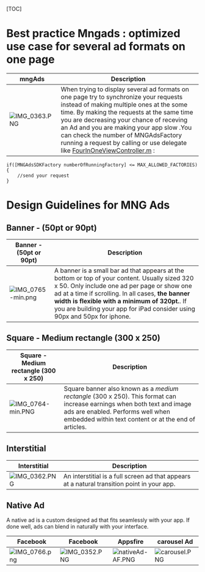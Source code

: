 [TOC]
# Best practice Mngads : optimized use case for several ad formats on one page

mngAds| Description| 
------------- | ------------- |
![IMG_0363.PNG](https://bitbucket.org/repo/aen579/images/3282511754-IMG_0363.PNG) | When trying to display several ad formats on one page try to synchronize your requests instead of making multiple ones at the some time. By making the requests at the same time you are decreasing your chance of receving an Ad and you are making your app slow .You can check the number of MNGAdsFactory running a request by calling or use delegate like [FourInOneViewController.m](https://bitbucket.org/mngcorp/mngads-demo-ios/src/HEAD/Demo/MNG-Ads-SDK/FourInOneViewController.m?at=master) :

```objc
if([MNGAdsSDKFactory numberOfRunningFactory] <= MAX_ALLOWED_FACTORIES){
	//send your request
}
```

# Design Guidelines for MNG Ads

## Banner -  (50pt or 90pt)
Banner -  (50pt or 90pt) | Description| 
------------- | ------------- |
![IMG_0765-min.png](https://bitbucket.org/repo/aen579/images/4036275966-IMG_0765-min.png) | A banner is a small bar ad that appears at the bottom or top of your content. Usually sized 320 x 50. Only include one ad per page or show one ad at a time if scrolling. In all cases, **the banner width is flexible with a minimum of 320pt.**. If you are building your app for iPad  consider using 90px and 50px for iphone.

## Square - Medium rectangle (300 x 250)

Square - Medium rectangle (300 x 250) | Description| 
------------- | ------------- |
![IMG_0764-min.PNG](https://bitbucket.org/repo/aen579/images/3928827332-IMG_0764-min.PNG) |Square banner also known as a *medium rectangle* (300 x 250). This format can increase earnings when both text and image ads are enabled. Performs well when embedded within text content or at the end of articles.

## Interstitial
Interstitial | Description| 
------------- | ------------- |
![IMG_0362.PNG](https://bitbucket.org/repo/aen579/images/1010762236-IMG_0362.PNG) | An interstitial is a full screen ad that appears at a natural transition point in your app.

## Native Ad

A native ad is a custom designed ad that fits seamlessly with your app. If done well, ads can blend in naturally with your interface.


Facebook  | Facebook  | Appsfire | carousel Ad
------------- | ------------- | -------------  | -------------
![IMG_0766.png](https://bitbucket.org/repo/aen579/images/943631475-IMG_0766.png) | ![IMG_0352.PNG](https://bitbucket.org/repo/aen579/images/3215310297-IMG_0352.PNG)| ![nativeAd-AF.PNG](https://bitbucket.org/repo/aen579/images/1328641730-nativeAd-AF.PNG)|![carousel.PNG](https://bitbucket.org/repo/aen579/images/2861407784-carousel.PNG)